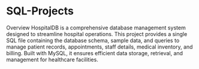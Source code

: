 # SQL-Projects
Overview
HospitalDB is a comprehensive database management system designed to streamline hospital operations. This project provides a single SQL file containing the database schema, sample data, and queries to manage patient records, appointments, staff details, medical inventory, and billing. Built with MySQL, it ensures efficient data storage, retrieval, and management for healthcare facilities.
